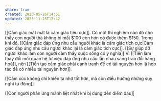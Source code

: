 ```yaml
---
share: true
created: 2023-05-26T14:51
updated: 2023-11-25T12:42
---
```

[[Cảm giác mất mát là cảm giác tiêu cực]]. Có một thí nghiệm nào đó cho thấy con người thà không bị mất $100 còn hơn có được thêm $150. Trong khi đó, [[Cảm giác đáp ứng nhu cầu người khác là cảm giác tích cực|Cảm giác đáp ứng nhu cầu người khác lại là cảm giác tích cực]]. [[Sự giúp đỡ người khác làm con người cảm thấy cuộc sống có ý nghĩa]]
Vì [[Tiền làm thay đổi mối quan hệ từ việc đáp ứng nhu cầu lẫn nhau sang trao đổi hàng hoá]], nên [[Tiền tạo cảm giác phải cạnh tranh để có tài nguyên hơn là hợp tác để có nhiều tài nguyên hơn]].

[[Cảm xúc không chỉ khiến ta nhớ tốt hơn, mà còn điều hướng những suy nghĩ tự động]]

[[Con người phản ứng mãnh liệt nhất khi bị đụng đến điểm đau]]
